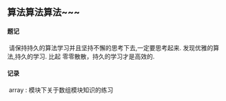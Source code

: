 ## 					算法算法算法~~~



#### 题记

​	 请保持持久的算法学习并且坚持不懈的思考下去,一定要思考起来. 发现优雅的算法,持久的学习. 比起 零零散散，持久的学习才是高效的.



#### 记录

​		 array : 模块下关于数组模块知识的练习

​					



